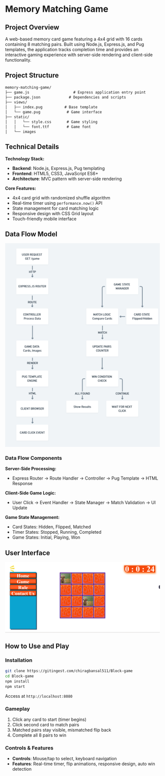 # Memory Matching Game

## Project Overview

A web-based memory card game featuring a 4x4 grid with 16 cards containing 8 matching pairs. Built using Node.js, Express.js, and Pug templates, the application tracks completion time and provides an interactive gaming experience with server-side rendering and client-side functionality.

## Project Structure

```
memory-matching-game/
├── game.js                    # Express application entry point
├── package.json             # Dependencies and scripts
├── views/
│   ├── index.pug          # Base template
│   └── game.pug            # Game interface
├── static/
│   │   └── style.css       # Game styling
│   │   └── font.ttf        # Game font        
│   └── images
```

## Technical Details

**Technology Stack:**
- **Backend**: Node.js, Express.js, Pug templating
- **Frontend**: HTML5, CSS3, JavaScript ES6+
- **Architecture**: MVC pattern with server-side rendering

**Core Features:**
- 4x4 card grid with randomized shuffle algorithm
- Real-time timer using `performance.now()` API
- State management for card matching logic
- Responsive design with CSS Grid layout
- Touch-friendly mobile interface

## Data Flow Model

![Data Flow](architecture/image.png)

### Data Flow Components

**Server-Side Processing:**
- Express Router → Route Handler → Controller → Pug Template → HTML Response

**Client-Side Game Logic:**
- User Click → Event Handler → State Manager → Match Validation → UI Update

**Game State Management:**
- Card States: Hidden, Flipped, Matched
- Timer States: Stopped, Running, Completed
- Game States: Initial, Playing, Won

## User Interface

![UI_Design](ui_design/image.png)

## How to Use and Play

### Installation
```bash
git clone https://gitingest.com/chiragbansal511/Block-game
cd Block-game
npm install
npm start
```
Access at `http://localhost:8080`

### Gameplay
1. Click any card to start (timer begins)
2. Click second card to match pairs
3. Matched pairs stay visible, mismatched flip back
4. Complete all 8 pairs to win

### Controls & Features
- **Controls**: Mouse/tap to select, keyboard navigation
- **Features**: Real-time timer, flip animations, responsive design, auto win detection